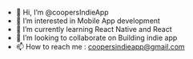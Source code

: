 - 👋 Hi, I’m @coopersIndieApp
- 👀 I’m interested in Mobile App development  
- 🌱 I’m currently learning React Native and React
- 💞️ I’m looking to collaborate on Building indie app
- 📫 How to reach me : coopersindieapp@gmail.com

<!---
coopersIndieApp/coopersIndieApp is a ✨ special ✨ repository because its `README.md` (this file) appears on your GitHub profile.
You can click the Preview link to take a look at your changes.
--->
